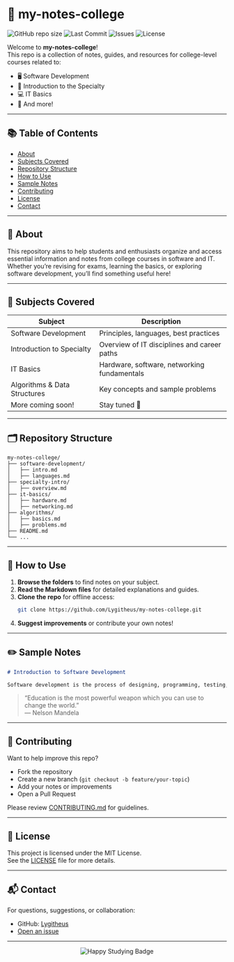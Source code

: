 # 📝 my-notes-college

![GitHub repo size](https://img.shields.io/github/repo-size/Lygitheus/my-notes-college)
![Last Commit](https://img.shields.io/github/last-commit/Lygitheus/my-notes-college)
![Issues](https://img.shields.io/github/issues/Lygitheus/my-notes-college)
![License](https://img.shields.io/github/license/Lygitheus/my-notes-college)

Welcome to **my-notes-college**!  
This repo is a collection of notes, guides, and resources for college-level courses related to:

- 🖥️ Software Development
- 🏫 Introduction to the Specialty
- 💻 IT Basics
- 🎯 And more!

---

## 📚 Table of Contents

- [About](#about)
- [Subjects Covered](#subjects-covered)
- [Repository Structure](#repository-structure)
- [How to Use](#how-to-use)
- [Sample Notes](#sample-notes)
- [Contributing](#contributing)
- [License](#license)
- [Contact](#contact)

---

## 🔎 About

This repository aims to help students and enthusiasts organize and access essential information and notes from college courses in software and IT.  
Whether you’re revising for exams, learning the basics, or exploring software development, you’ll find something useful here!

---

## 📖 Subjects Covered

| Subject                      | Description                                      |
|------------------------------|--------------------------------------------------|
| Software Development         | Principles, languages, best practices            |
| Introduction to Specialty    | Overview of IT disciplines and career paths      |
| IT Basics                    | Hardware, software, networking fundamentals      |
| Algorithms & Data Structures | Key concepts and sample problems                 |
| More coming soon!            | Stay tuned 🚀                                    |

---

## 🗂️ Repository Structure

```
my-notes-college/
├── software-development/
│   ├── intro.md
│   ├── languages.md
├── specialty-intro/
│   ├── overview.md
├── it-basics/
│   ├── hardware.md
│   ├── networking.md
├── algorithms/
│   ├── basics.md
│   ├── problems.md
├── README.md
└── ...
```

---

## 🚀 How to Use

1. **Browse the folders** to find notes on your subject.
2. **Read the Markdown files** for detailed explanations and guides.
3. **Clone the repo** for offline access:
    ```bash
    git clone https://github.com/Lygitheus/my-notes-college.git
    ```
4. **Suggest improvements** or contribute your own notes!

---

## ✏️ Sample Notes

```markdown
# Introduction to Software Development

Software development is the process of designing, programming, testing, and maintaining applications...
```

> “Education is the most powerful weapon which you can use to change the world.”  
> — Nelson Mandela

---

## 🤝 Contributing

Want to help improve this repo?

- Fork the repository
- Create a new branch (`git checkout -b feature/your-topic`)
- Add your notes or improvements
- Open a Pull Request

Please review [CONTRIBUTING.md](CONTRIBUTING.md) for guidelines.

---

## 📄 License

This project is licensed under the MIT License.  
See the [LICENSE](LICENSE) file for more details.

---

## 📬 Contact

For questions, suggestions, or collaboration:

- GitHub: [Lygitheus](https://github.com/Lygitheus)
- [Open an issue](https://github.com/Lygitheus/my-notes-college/issues)

---

<p align="center">
  <img src="https://img.shields.io/badge/Happy-Studying-blue?style=for-the-badge" alt="Happy Studying Badge"/>
</p>
